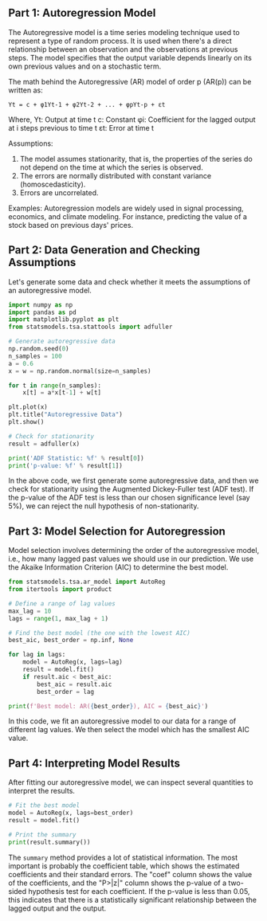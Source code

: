 Part 1: Autoregression Model
---

The Autoregressive model is a time series modeling technique used to represent a type of random process. It is used when there's a direct relationship between an observation and the observations at previous steps. The model specifies that the output variable depends linearly on its own previous values and on a stochastic term.

The math behind the Autoregressive (AR) model of order p (AR(p)) can be written as:

    Yt = c + φ1Yt-1 + φ2Yt-2 + ... + φpYt-p + εt

Where,
  Yt: Output at time t
  c: Constant
  φi: Coefficient for the lagged output at i steps previous to time t
  εt: Error at time t

Assumptions:
1. The model assumes stationarity, that is, the properties of the series do not depend on the time at which the series is observed.
2. The errors are normally distributed with constant variance (homoscedasticity).
3. Errors are uncorrelated.

Examples:
Autoregression models are widely used in signal processing, economics, and climate modeling. For instance, predicting the value of a stock based on previous days' prices.

Part 2: Data Generation and Checking Assumptions
---

Let's generate some data and check whether it meets the assumptions of an autoregressive model.

```python
import numpy as np
import pandas as pd
import matplotlib.pyplot as plt
from statsmodels.tsa.stattools import adfuller

# Generate autoregressive data
np.random.seed(0)
n_samples = 100
a = 0.6
x = w = np.random.normal(size=n_samples)

for t in range(n_samples):
    x[t] = a*x[t-1] + w[t]

plt.plot(x)
plt.title("Autoregressive Data")
plt.show()

# Check for stationarity
result = adfuller(x)

print('ADF Statistic: %f' % result[0])
print('p-value: %f' % result[1])
```

In the above code, we first generate some autoregressive data, and then we check for stationarity using the Augmented Dickey-Fuller test (ADF test). If the p-value of the ADF test is less than our chosen significance level (say 5%), we can reject the null hypothesis of non-stationarity.

Part 3: Model Selection for Autoregression
---

Model selection involves determining the order of the autoregressive model, i.e., how many lagged past values we should use in our prediction. We use the Akaike Information Criterion (AIC) to determine the best model.

```python
from statsmodels.tsa.ar_model import AutoReg
from itertools import product

# Define a range of lag values
max_lag = 10
lags = range(1, max_lag + 1)

# Find the best model (the one with the lowest AIC)
best_aic, best_order = np.inf, None

for lag in lags:
    model = AutoReg(x, lags=lag)
    result = model.fit()
    if result.aic < best_aic:
        best_aic = result.aic
        best_order = lag

print(f'Best model: AR({best_order}), AIC = {best_aic}')
```

In this code, we fit an autoregressive model to our data for a range of different lag values. We then select the model which has the smallest AIC value.

Part 4: Interpreting Model Results
---

After fitting our autoregressive model, we can inspect several quantities to interpret the results.

```python
# Fit the best model
model = AutoReg(x, lags=best_order)
result = model.fit()

# Print the summary
print(result.summary())
```

The `summary` method provides a lot of statistical information. The most important is probably the coefficient table, which shows the estimated coefficients and their standard errors. The "coef" column shows the value of the coefficients, and the "P>|z|" column shows the p-value of a two-sided hypothesis test for each coefficient. If the p-value is less than 0.05, this indicates that there is a statistically significant relationship between the lagged output and the output.